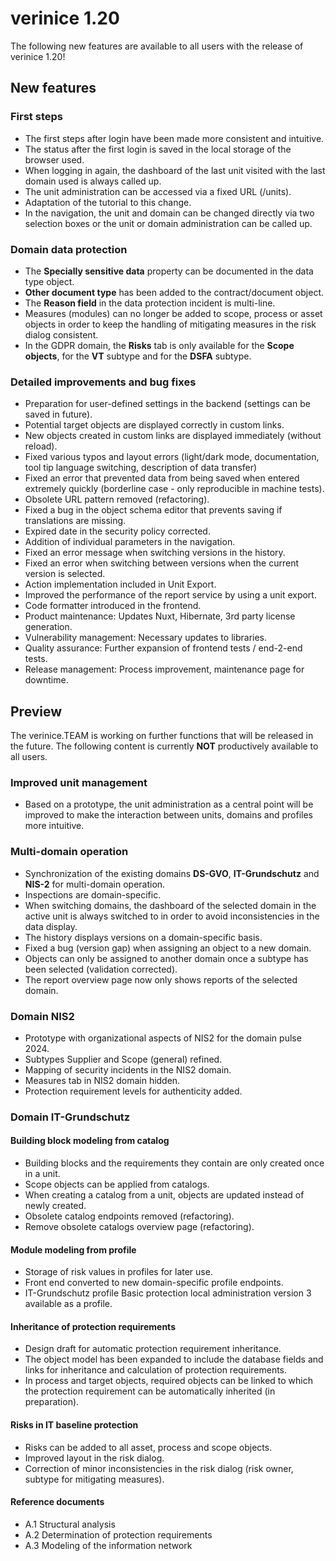 <!-- © 2024 The Project Contributors - see AUTHORS.txt -->
# verinice 1.20

The following new features are available to all users with the release of verinice 1.20!

## New features

### First steps

- The first steps after login have been made more consistent and intuitive.
- The status after the first login is saved in the local storage of the browser used.
- When logging in again, the dashboard of the last unit visited with the last domain used is always called up.
- The unit administration can be accessed via a fixed URL (/units).
- Adaptation of the tutorial to this change.
- In the navigation, the unit and domain can be changed directly via two selection boxes or the unit or domain administration can be called up.

### Domain data protection

- The **Specially sensitive data** property can be documented in the data type object.
- **Other document type** has been added to the contract/document object.
- The **Reason field** in the data protection incident is multi-line.
- Measures (modules) can no longer be added to scope, process or asset objects in order to keep the handling of mitigating measures in the risk dialog consistent.
- In the GDPR domain, the **Risks** tab is only available for the **Scope objects**, for the **VT** subtype and for the **DSFA** subtype.

### Detailed improvements and bug fixes

- Preparation for user-defined settings in the backend (settings can be saved in future).
- Potential target objects are displayed correctly in custom links.
- New objects created in custom links are displayed immediately (without reload).
- Fixed various typos and layout errors (light/dark mode, documentation, tool tip language switching, description of data transfer)
- Fixed an error that prevented data from being saved when entered extremely quickly (borderline case - only reproducible in machine tests).
- Obsolete URL pattern removed (refactoring).
- Fixed a bug in the object schema editor that prevents saving if translations are missing.
- Expired date in the security policy corrected.
- Addition of individual parameters in the navigation.
- Fixed an error message when switching versions in the history.
- Fixed an error when switching between versions when the current version is selected.
- Action implementation included in Unit Export.
- Improved the performance of the report service by using a unit export.
- Code formatter introduced in the frontend.
- Product maintenance: Updates Nuxt, Hibernate, 3rd party license generation.
- Vulnerability management: Necessary updates to libraries.
- Quality assurance: Further expansion of frontend tests / end-2-end tests.
- Release management: Process improvement, maintenance page for downtime.

## Preview

The verinice.TEAM is working on further functions that will be released in the future. The following content is currently **NOT** productively available to all users.

### Improved unit management

- Based on a prototype, the unit administration as a central point will be improved to make the interaction between units, domains and profiles more intuitive.

### Multi-domain operation

- Synchronization of the existing domains **DS-GVO**, **IT-Grundschutz** and **NIS-2** for multi-domain operation.
- Inspections are domain-specific.
- When switching domains, the dashboard of the selected domain in the active unit is always switched to in order to avoid inconsistencies in the data display.
- The history displays versions on a domain-specific basis.
- Fixed a bug (version gap) when assigning an object to a new domain.
- Objects can only be assigned to another domain once a subtype has been selected (validation corrected).
- The report overview page now only shows reports of the selected domain.

### Domain NIS2

- Prototype with organizational aspects of NIS2 for the domain pulse 2024.
- Subtypes Supplier and Scope (general) refined.
- Mapping of security incidents in the NIS2 domain.
- Measures tab in NIS2 domain hidden.
- Protection requirement levels for authenticity added.

### Domain IT-Grundschutz

#### Building block modeling from catalog

- Building blocks and the requirements they contain are only created once in a unit.
- Scope objects can be applied from catalogs.
- When creating a catalog from a unit, objects are updated instead of newly created.
- Obsolete catalog endpoints removed (refactoring).
- Remove obsolete catalogs overview page (refactoring).

#### Module modeling from profile

- Storage of risk values in profiles for later use.
- Front end converted to new domain-specific profile endpoints.
- IT-Grundschutz profile Basic protection local administration version 3 available as a profile.

#### Inheritance of protection requirements

- Design draft for automatic protection requirement inheritance.
- The object model has been expanded to include the database fields and links for inheritance and calculation of protection requirements.
- In process and target objects, required objects can be linked to which the protection requirement can be automatically inherited (in preparation).

#### Risks in IT baseline protection

- Risks can be added to all asset, process and scope objects.
- Improved layout in the risk dialog.
- Correction of minor inconsistencies in the risk dialog (risk owner, subtype for mitigating measures).

#### Reference documents

- A.1 Structural analysis
- A.2 Determination of protection requirements
- A.3 Modeling of the information network

